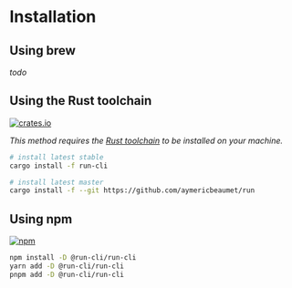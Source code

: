 # Installation

## Using brew

_todo_

## Using the Rust toolchain

[![crates.io](https://img.shields.io/crates/v/run-cli)](https://crates.io/crates/run-cli)

_This method requires the [Rust
toolchain](https://www.rust-lang.org/tools/install) to be installed on your
machine._

```bash
# install latest stable
cargo install -f run-cli

# install latest master
cargo install -f --git https://github.com/aymericbeaumet/run
```

## Using npm

[![npm](https://img.shields.io/npm/v/@run-cli/run-cli)](https://www.npmjs.com/package/@run-cli/run-cli)

```bash
npm install -D @run-cli/run-cli
yarn add -D @run-cli/run-cli
pnpm add -D @run-cli/run-cli
```
